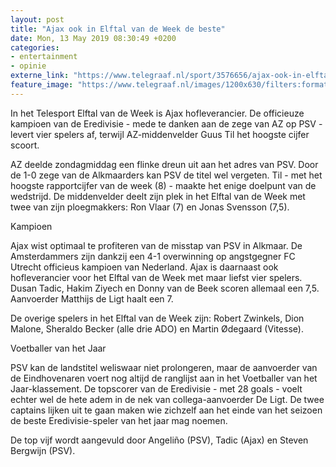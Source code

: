 ```yaml
---
layout: post
title: "Ajax ook in Elftal van de Week de beste"
date: Mon, 13 May 2019 08:30:49 +0200
categories: 
- entertainment 
- opinie 
externe_link: "https://www.telegraaf.nl/sport/3576656/ajax-ook-in-elftal-van-de-week-de-beste"
feature_image: "https://www.telegraaf.nl/images/1200x630/filters:format(jpeg):quality(80)/cdn-kiosk-api.telegraaf.nl/df169b52-7548-11e9-ae89-0255c322e81b.jpg"
---
```


<p class="intro">In het Telesport Elftal van de Week is Ajax hofleverancier. De officieuze kampioen van de Eredivisie - mede te danken aan de zege van AZ op PSV - levert vier spelers af, terwijl AZ-middenvelder Guus Til het hoogste cijfer scoort.</p> <p>AZ deelde zondagmiddag een flinke dreun uit aan het adres van PSV. Door de 1-0 zege van de Alkmaarders kan PSV de titel wel vergeten. Til - met het hoogste rapportcijfer van de week (8) - maakte het enige doelpunt van de wedstrijd. De middenvelder deelt zijn plek in het Elftal van de Week met twee van zijn ploegmakkers: Ron Vlaar (7) en Jonas Svensson (7,5).</p><p>Kampioen</p><p>Ajax wist optimaal te profiteren van de misstap van PSV in Alkmaar. De Amsterdammers zijn dankzij een 4-1 overwinning op angstgegner FC Utrecht officieus kampioen van Nederland. Ajax is daarnaast ook hofleverancier voor het Elftal van de Week met maar liefst vier spelers. Dusan Tadic, Hakim Ziyech en Donny van de Beek scoren allemaal een 7,5. Aanvoerder Matthijs de Ligt haalt een 7.</p><p>De overige spelers in het Elftal van de Week zijn: Robert Zwinkels, Dion Malone, Sheraldo Becker (alle drie ADO) en Martin Ødegaard (Vitesse).</p><p>Voetballer van het Jaar</p><p>PSV kan de landstitel weliswaar niet prolongeren, maar de aanvoerder van de Eindhovenaren voert nog altijd de ranglijst aan in het Voetballer van het Jaar-klassement. De topscorer van de Eredivisie - met 28 goals - voelt echter wel de hete adem in de nek van collega-aanvoerder De Ligt. De twee captains lijken uit te gaan maken wie zichzelf aan het einde van het seizoen de beste Eredivisie-speler van het jaar mag noemen.</p><p>De top vijf wordt aangevuld door Angeliño (PSV), Tadic (Ajax) en Steven Bergwijn (PSV).</p>
